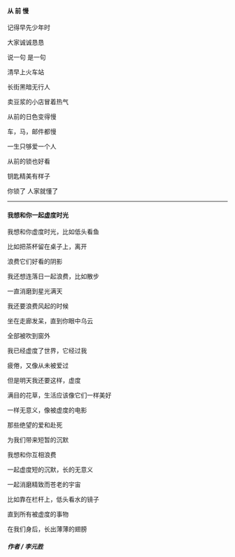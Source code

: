 #### 从 前 慢

记得早先少年时

大家诚诚恳恳

说一句 是一句

清早上火车站

长街黑暗无行人

卖豆浆的小店冒着热气

从前的日色变得慢

车，马，邮件都慢

一生只够爱一个人

从前的锁也好看

钥匙精美有样子

你锁了 人家就懂了



---

#### 我想和你一起虚度时光

我想和你虚度时光，比如低头看鱼

比如把茶杯留在桌子上，离开

浪费它们好看的阴影

我还想连落日一起浪费，比如散步

一直消磨到星光满天

我还要浪费风起的时候

坐在走廊发呆，直到你眼中乌云

全部被吹到窗外

我已经虚度了世界，它经过我

疲倦，又像从未被爱过

但是明天我还要这样，虚度

满目的花草，生活应该像它们一样美好

一样无意义，像被虚度的电影

那些绝望的爱和赴死

为我们带来短暂的沉默

我想和你互相浪费

一起虚度短的沉默，长的无意义

一起消磨精致而苍老的宇宙

比如靠在栏杆上，低头看水的镜子

直到所有被虚度的事物

在我们身后，长出薄薄的翅膀

##### 作者 / 李元胜



